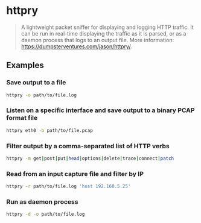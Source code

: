 # httpry

> A lightweight packet sniffer for displaying and logging HTTP traffic. It can be run in real-time displaying the traffic as it is parsed, or as a daemon process that logs to an output file. More information: <https://dumpsterventures.com/jason/httpry/>.

## Examples

### Save output to a file

```bash
httpry -o path/to/file.log
```

### Listen on a specific interface and save output to a binary PCAP format file

```bash
httpry eth0 -b path/to/file.pcap
```

### Filter output by a comma-separated list of HTTP verbs

```bash
httpry -m get|post|put|head|options|delete|trace|connect|patch
```

### Read from an input capture file and filter by IP

```bash
httpry -r path/to/file.log 'host 192.168.5.25'
```

### Run as daemon process

```bash
httpry -d -o path/to/file.log
```
